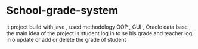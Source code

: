 # School-grade-system
it project build with jave , used methodology OOP , GUI , Oracle data base , the main idea of the project is student log in to se his grade and teacher log in o update or add or delete the grade of student
